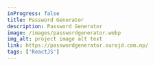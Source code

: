 ```yaml
---
inProgress: false
title: Password Generator
description: Password Generator 
image: /images/passwordgenerator.webp
img_alt: project image alt text
link: https://passwordgenerator.surojd.com.np/
tags: ['ReactJS']
---
```

